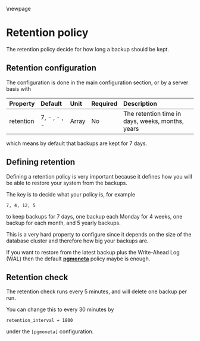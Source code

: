 \newpage

# Retention policy

The retention policy decide for how long a backup should be kept.

## Retention configuration

The configuration is done in the main configuration section, or by a server basis with

| Property | Default | Unit | Required | Description |
| :------- | :------ | :--- | :------- | :---------- |
| retention | 7, - , - , - | Array | No | The retention time in days, weeks, months, years |

which means by default that backups are kept for 7 days.

## Defining retention

Defining a retention policy is very important because it defines how you will be able to restore your system
from the backups.

The key is to decide what your policy is, for example

```
7, 4, 12, 5
```

to keep backups for 7 days, one backup each Monday for 4 weeks, one backup for each month, and 5 yearly backups.

This is a very hard property to configure since it depends on the size of the database cluster and therefore how big your backups are.

If you want to restore from the latest backup plus the Write-Ahead Log (WAL) then the default [**pgmoneta**](pgmoneta) policy maybe is enough.

## Retention check

The retention check runs every 5 minutes, and will delete one backup per run.

You can change this to every 30 minutes by

```
retention_interval = 1800
```

under the `[pgmoneta]` configuration.
